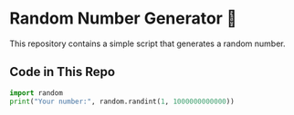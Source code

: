 # Random Number Generator 🎲  

This repository contains a simple script that generates a random number.  

## Code in This Repo  
```python
import random  
print("Your number:", random.randint(1, 1000000000000))
